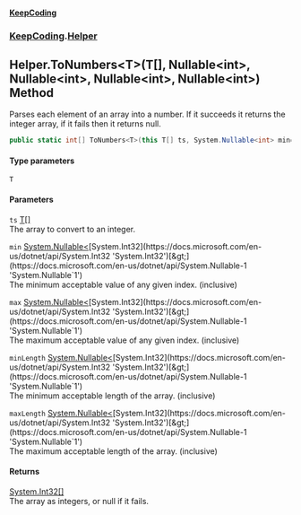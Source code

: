 #### [KeepCoding](index.md 'index')
### [KeepCoding](KeepCoding.md 'KeepCoding').[Helper](Helper.md 'KeepCoding.Helper')
## Helper.ToNumbers&lt;T&gt;(T[], Nullable&lt;int&gt;, Nullable&lt;int&gt;, Nullable&lt;int&gt;, Nullable&lt;int&gt;) Method
Parses each element of an array into a number. If it succeeds it returns the integer array, if it fails then it returns null.  
```csharp
public static int[] ToNumbers<T>(this T[] ts, System.Nullable<int> min=null, System.Nullable<int> max=null, System.Nullable<int> minLength=null, System.Nullable<int> maxLength=null);
```
#### Type parameters
<a name='KeepCoding_Helper_ToNumbers_T_(T___System_Nullable_int__System_Nullable_int__System_Nullable_int__System_Nullable_int_)_T'></a>
`T`  
  
#### Parameters
<a name='KeepCoding_Helper_ToNumbers_T_(T___System_Nullable_int__System_Nullable_int__System_Nullable_int__System_Nullable_int_)_ts'></a>
`ts` [T](Helper_ToNumbers_Zz_P1BqTJzR21j1qXeiyZQ.md#KeepCoding_Helper_ToNumbers_T_(T___System_Nullable_int__System_Nullable_int__System_Nullable_int__System_Nullable_int_)_T 'KeepCoding.Helper.ToNumbers&lt;T&gt;(T[], System.Nullable&lt;int&gt;, System.Nullable&lt;int&gt;, System.Nullable&lt;int&gt;, System.Nullable&lt;int&gt;).T')[[]](https://docs.microsoft.com/en-us/dotnet/api/System.Array 'System.Array')  
The array to convert to an integer.
  
<a name='KeepCoding_Helper_ToNumbers_T_(T___System_Nullable_int__System_Nullable_int__System_Nullable_int__System_Nullable_int_)_min'></a>
`min` [System.Nullable&lt;](https://docs.microsoft.com/en-us/dotnet/api/System.Nullable-1 'System.Nullable`1')[System.Int32](https://docs.microsoft.com/en-us/dotnet/api/System.Int32 'System.Int32')[&gt;](https://docs.microsoft.com/en-us/dotnet/api/System.Nullable-1 'System.Nullable`1')  
The minimum acceptable value of any given index. (inclusive)
  
<a name='KeepCoding_Helper_ToNumbers_T_(T___System_Nullable_int__System_Nullable_int__System_Nullable_int__System_Nullable_int_)_max'></a>
`max` [System.Nullable&lt;](https://docs.microsoft.com/en-us/dotnet/api/System.Nullable-1 'System.Nullable`1')[System.Int32](https://docs.microsoft.com/en-us/dotnet/api/System.Int32 'System.Int32')[&gt;](https://docs.microsoft.com/en-us/dotnet/api/System.Nullable-1 'System.Nullable`1')  
The maximum acceptable value of any given index. (inclusive)
  
<a name='KeepCoding_Helper_ToNumbers_T_(T___System_Nullable_int__System_Nullable_int__System_Nullable_int__System_Nullable_int_)_minLength'></a>
`minLength` [System.Nullable&lt;](https://docs.microsoft.com/en-us/dotnet/api/System.Nullable-1 'System.Nullable`1')[System.Int32](https://docs.microsoft.com/en-us/dotnet/api/System.Int32 'System.Int32')[&gt;](https://docs.microsoft.com/en-us/dotnet/api/System.Nullable-1 'System.Nullable`1')  
The minimum acceptable length of the array. (inclusive)
  
<a name='KeepCoding_Helper_ToNumbers_T_(T___System_Nullable_int__System_Nullable_int__System_Nullable_int__System_Nullable_int_)_maxLength'></a>
`maxLength` [System.Nullable&lt;](https://docs.microsoft.com/en-us/dotnet/api/System.Nullable-1 'System.Nullable`1')[System.Int32](https://docs.microsoft.com/en-us/dotnet/api/System.Int32 'System.Int32')[&gt;](https://docs.microsoft.com/en-us/dotnet/api/System.Nullable-1 'System.Nullable`1')  
The maximum acceptable length of the array. (inclusive)
  
#### Returns
[System.Int32](https://docs.microsoft.com/en-us/dotnet/api/System.Int32 'System.Int32')[[]](https://docs.microsoft.com/en-us/dotnet/api/System.Array 'System.Array')  
The array as integers, or null if it fails.
